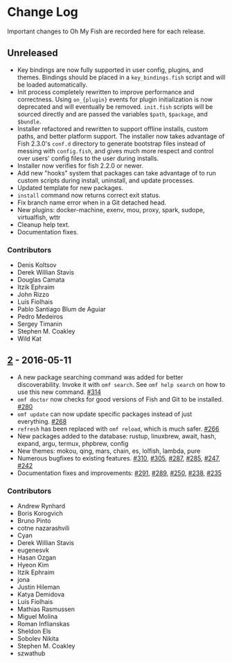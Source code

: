 # Change Log
Important changes to Oh My Fish are recorded here for each release.


## Unreleased
- Key bindings are now fully supported in user config, plugins, and themes. Bindings should be placed in a `key_bindings.fish` script and will be loaded automatically.
- Init process completely rewritten to improve performance and correctness. Using `on_{plugin}` events for plugin initialization is now deprecated and will eventually be removed. `init.fish` scripts will be sourced directly and are passed the variables `$path`, `$package`, and `$bundle`.
- Installer refactored and rewritten to support offline installs, custom paths, and better platform support. The installer now takes advantage of Fish 2.3.0's `conf.d` directory to generate bootstrap files instead of messing with `config.fish`, and gives much more respect and control over users' config files to the user during installs.
- Installer now verifies for fish 2.2.0 or newer.
- Add new "hooks" system that packages can take advantage of to run custom scripts during install, uninstall, and update processes.
- Updated template for new packages.
- `install` command now returns correct exit status.
- Fix branch name error when in a Git detached head.
- New plugins: docker-machine, exenv, mou, proxy, spark, sudope, virtualfish, wttr
- Cleanup help text.
- Documentation fixes.

### Contributors
- Denis Koltsov
- Derek Willian Stavis
- Douglas Camata
- Itzik Ephraim
- John Rizzo
- Luís Fiolhais
- Pablo Santiago Blum de Aguiar
- Pedro Medeiros
- Sergey Timanin
- Stephen M. Coakley
- Wild Kat


## [2] - 2016-05-11
- A new package searching command was added for better discoverability. Invoke it with `omf search`. See `omf help search` on how to use this new command. [#314]
- `omf doctor` now checks for good versions of Fish and Git to be installed. [#280]
- `omf update` can now update specific packages instead of just everything. [#268]
- `refresh` has been replaced with `omf reload`, which is much safer. [#266]
- New packages added to the database: rustup, linuxbrew, await, hash, expand, argu, termux, phpbrew, config
- New themes: mokou, qing, mars, chain, es, lolfish, lambda, pure
- Numerous bugfixes to existing features. [#310], [#305], [#287], [#285], [#247], [#242]
- Documentation fixes and improvements: [#291], [#289], [#250], [#238], [#235]

### Contributors
- Andrew Rynhard
- Boris Korogvich
- Bruno Pinto
- cotne nazarashvili
- Cyan
- Derek Willian Stavis
- eugenesvk
- Hasan Ozgan
- Hyeon Kim
- Itzik Ephraim
- jona
- Justin Hileman
- Katya Demidova
- Luís Fiolhais
- Mathias Rasmussen
- Miguel Molina
- Roman Inflianskas
- Sheldon Els
- Sobolev Nikita
- Stephen M. Coakley
- szwathub


[2]: https://github.com/oh-my-fish/oh-my-fish/releases/tag/v2
[#235]: https://github.com/oh-my-fish/oh-my-fish/pull/235
[#238]: https://github.com/oh-my-fish/oh-my-fish/pull/238
[#242]: https://github.com/oh-my-fish/oh-my-fish/pull/242
[#247]: https://github.com/oh-my-fish/oh-my-fish/pull/247
[#250]: https://github.com/oh-my-fish/oh-my-fish/pull/250
[#266]: https://github.com/oh-my-fish/oh-my-fish/pull/266
[#268]: https://github.com/oh-my-fish/oh-my-fish/pull/268
[#280]: https://github.com/oh-my-fish/oh-my-fish/pull/280
[#285]: https://github.com/oh-my-fish/oh-my-fish/pull/285
[#287]: https://github.com/oh-my-fish/oh-my-fish/pull/287
[#289]: https://github.com/oh-my-fish/oh-my-fish/pull/289
[#291]: https://github.com/oh-my-fish/oh-my-fish/pull/291
[#305]: https://github.com/oh-my-fish/oh-my-fish/pull/305
[#310]: https://github.com/oh-my-fish/oh-my-fish/pull/310
[#314]: https://github.com/oh-my-fish/oh-my-fish/pull/314
